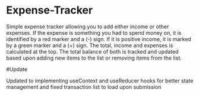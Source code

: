 # Expense-Tracker

Simple expense tracker allowing you to add either income or other expenses. If the expense is something you had to spend money on, it is identified by a red marker and a (-) sign. 
If it is positive income, it is marked by a green marker and a (+) sign. The total, income and expenses is calculated at the top. The total balance of both is tracked and updated 
based upon adding new items to the list or removing items from the list.

#Update

Updated to implementing useContext and useReducer hooks for better state management and fixed transaction list to load upon submission

